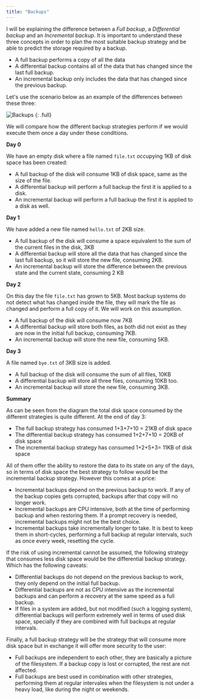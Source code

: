 ```yaml
---
title: "Backups"
---
```


I will be explaining the difference between a *Full backup*, a *Differential backup* and an *Incremental backup*. It is important to understand these three concepts in order to plan the most suitable backup strategy and be able to predict the storage required by a backup.

* A full backup performs a copy of all the data
* A differential backup contains all of the data that has changed since the last full backup.
* An incremental backup only includes the data that has changed since the previous backup.

Let's use the scenario below as an example of the differences between these three:

![Backups](https://pablohiro.github.io/page/assets/images/backups-disks.drawio.png)
{: .full}

We will compare how the different backup strategies perform if we would execute them once a day under these conditions.

**Day 0**

We have an empty disk where a file named `file.txt` occupying 1KB of disk space has been created:

* A full backup of the disk will consume 1KB of disk space, same as the size of the file.
* A differential backup will perform a full backup the first it is applied to a disk.
* An incremental backup will perform a full backup the first it is applied to a disk as well.

**Day 1**

We have added a new file named `hello.txt` of 2KB size.

* A full backup of the disk will consume a space equivalent to the sum of the current files in the disk, 3KB
* A differential backup will store all the data that has changed since the last full backup, so it will store the new file, consuming 2KB.
* An incremental backup will store the difference between the previous state and the current state, consuming 2 KB

**Day 2**

On this day the file `file.txt` has grown to 5KB. Most backup systems do not detect what has changed inside the file, they will mark the file as changed and perform a full copy of it. We will work on this assumption.

* A full backup of the disk will consume now 7KB
* A differential backup will store both files, as both did not exist as they are now in the initial full backup, consuming 7KB.
* An incremental backup will store the new file, consuming 5KB.

**Day 3**

A file named `bye.txt` of 3KB size is added.

* A full backup of the disk will consume the sum of all files, 10KB
* A differential backup will store all three files, consuming 10KB too.
* An incremental backup will store the new file, consuming 3KB.


**Summary**

As can be seen from the diagram the total disk space consumed by the different strategies is quite different. At the end of day 3:

* The full backup strategy has consumed 1+3+7+10 = 21KB of disk space
* The differential backup strategy has consumed 1+2+7+10 = 20KB of disk space
* The incremental backup strategy has consumed 1+2+5+3= 11KB of disk space

All of them offer the ability to restore the data to its state on any of the days, so in terms of disk space the best strategy to follow would be the incremental backup strategy. However this comes at a price:

* Incremental backups depend on the previous backup to work. If any of the backup copies gets corrupted, backups after that copy will no longer work.
* Incremental backups are CPU intensive, both at the time of performing backup and when restoring them. If a prompt recovery is needed, incremental backups might not be the best choice.
* Incremental backups take incrementally longer to take. It is best to keep them in short-cycles, performing a full backup at regular intervals, such as once every week, resetting the cycle.

If the risk of using incremental cannot be assumed, the following strategy that consumes less disk space would be the differential backup strategy. Which has the following caveats:

* Differential backups do not depend on the previous backup to work, they only depend on the initial full backup.
* Differential backups are not as CPU intensive as the incremental backups and can perform a recovery at the same speed as a full backup.
* If files in a system are added, but not modified (such a logging system), differential backups will perform extremely well in terms of used disk space, specially if they are combined with full backups at regular intervals.

Finally, a full backup strategy will be the strategy that will consume more disk space but in exchange it will offer more security to the user:

* Full backups are independent to each other, they are basically a picture of the filesystem. If a backup copy is lost or corrupted, the rest are not affected.
* Full backups are best used in combination with other strategies, performing them at regular intervales when the filesystem is not under a heavy load, like during the night or weekends.

